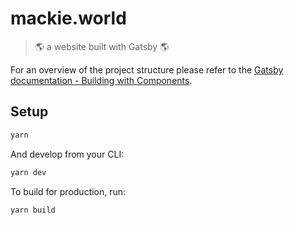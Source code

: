 # mackie.world

> :earth_americas: a website built with Gatsby :earth_americas:

For an overview of the project structure please refer to the [Gatsby documentation - Building with Components](https://www.gatsbyjs.org/docs/building-with-components/).

## Setup

```sh
yarn
```

And develop from your CLI:

```sh
yarn dev
```

To build for production, run:

```sh
yarn build
```
